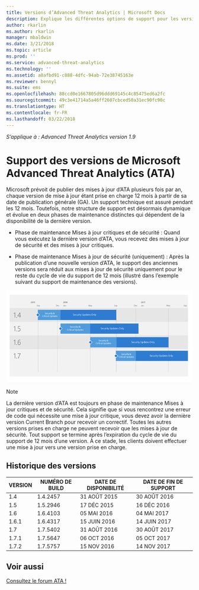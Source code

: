 ```yaml
---
title: Versions d’Advanced Threat Analytics | Microsoft Docs
description: Explique les différentes options de support pour les versions de Microsoft Advanced Threat Analytics (ATA).
author: rkarlin
ms.author: rkarlin
manager: mbaldwin
ms.date: 3/21/2018
ms.topic: article
ms.prod: ''
ms.service: advanced-threat-analytics
ms.technology: ''
ms.assetid: a8afbd91-c888-4dfc-94ab-72e38745163e
ms.reviewer: bennyl
ms.suite: ems
ms.openlocfilehash: 88ccd0e1667805d96ddd69145c4c85475ed6a2fc
ms.sourcegitcommit: 49c3e41714a5a46ff2607cbced50a31ec90fc90c
ms.translationtype: HT
ms.contentlocale: fr-FR
ms.lasthandoff: 03/22/2018
---
```

*S’applique à : Advanced Threat Analytics version 1.9*

# <a name="support-for-microsoft-advanced-threat-analytics-ata-versions"></a>Support des versions de Microsoft Advanced Threat Analytics (ATA)

Microsoft prévoit de publier des mises à jour d’ATA plusieurs fois par an, chaque version de mise à jour étant prise en charge 12 mois à partir de sa date de publication générale (GA). Un support technique est assuré pendant les 12 mois. Toutefois, notre structure de support est désormais dynamique et évolue en deux phases de maintenance distinctes qui dépendent de la disponibilité de la dernière version.

-   Phase de maintenance Mises à jour critiques et de sécurité : Quand vous exécutez la dernière version d’ATA, vous recevez des mises à jour de sécurité et des mises à jour critiques.

-   Phase de maintenance Mises à jour de sécurité (uniquement) : Après la publication d’une nouvelle version d’ATA, le support des anciennes versions sera réduit aux mises à jour de sécurité uniquement pour le reste du cycle de vie du support de 12 mois (illustré dans l’exemple suivant du support de maintenance des versions).
 
![Exemple de support de maintenance des versions](media/versions.png)

> [!Note]
> La dernière version d’ATA est toujours en phase de maintenance Mises à jour critiques et de sécurité. Cela signifie que si vous rencontrez une erreur de code qui nécessite une mise à jour critique, vous devez avoir la dernière version Current Branch pour recevoir un correctif. Toutes les autres versions prises en charge ne peuvent recevoir que les mises à jour de sécurité. Tout support se termine après l’expiration du cycle de vie du support de 12 mois d’une version. À ce stade, les clients doivent effectuer une mise à jour vers une version prise en charge.

## <a name="version-history"></a>Historique des versions

|VERSION|NUMÉRO DE BUILD|DATE DE DISPONIBILITÉ| DATE DE FIN DE SUPPORT|
|----|----|----|----|
|1.4|1.4.2457|31 AOÛT 2015|30 AOÛT 2016|
|1.5|1.5.2946|17 DÉC 2015|16 DÉC 2016|
|1.6|1.6.4103|05 MAI 2016|04 MAI 2017|
|1.6.1|1.6.4317|15 JUIN 2016|14 JUIN 2017|
|1.7|1.7.5402|31 AOÛT 2016|30 AOÛT 2017|
|1.7.1|1.7.5647|06 OCT 2016|05 OCT 2017|
|1.7.2|1.7.5757|15 NOV 2016|14 NOV 2017|





## <a name="see-also"></a>Voir aussi
[Consultez le forum ATA !](https://social.technet.microsoft.com/Forums/security/home?forum=mata)
